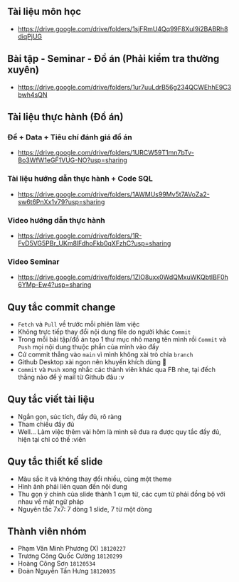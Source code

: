 ## Tài liệu môn học
- https://drive.google.com/drive/folders/1sjFRmU4Qq99F8XuI9i2BABRh8diqPjUG
## Bài tập - Seminar - Đồ án (Phải kiểm tra thường xuyên)
- https://drive.google.com/drive/folders/1ur7uuLdrB56g234QCWEhhE9C3bwh4sQN

## Tài liệu thực hành (Đồ án)
  ### Đề + Data + Tiêu chí đánh giá đồ án
  - https://drive.google.com/drive/folders/1URCW59T1mn7bTv-Bo3WfW1eGF1VUG-NO?usp=sharing
  ### Tài liệu hướng dẫn thực hành + Code SQL
  - https://drive.google.com/drive/folders/1AWMUs99Mv5t7AVoZa2-sw6t6PnXx1v79?usp=sharing
  ### Video hướng dẫn thực hành
  - https://drive.google.com/drive/folders/1R-FvD5VG5PBr_UKm8lFdhoFkb0qXFzhC?usp=sharing
  ### Video Seminar
  - https://drive.google.com/drive/folders/1ZlO8uxx0WdQMxuWKQbtIBF0h6YMp-Ew4?usp=sharing

## Quy tắc commit change
- `Fetch` và `Pull` về trước mỗi phiên làm việc
- Không trực tiếp thay đổi nội dung file do người khác `Commit`
- Trong mỗi bài tập/đồ án tạo 1 thư mục nhỏ mang tên mình rồi `Commit` và `Push` mọi nội dung thuộc phần của mình vào đấy
- Cứ commit thẳng vào `main` vì mình không xài trò chia `branch`
- Github Desktop xài ngon nên khuyến khích dùng 🐧
- `Commit` và `Push` xong nhắc các thành viên khác qua FB nhe, tại đếch thằng nào để ý mail từ Github đâu :v

## Quy tắc viết tài liệu
- Ngắn gọn, súc tích, đầy đủ, rõ ràng
- Tham chiếu đầy đủ
- Well... Làm việc thêm vài hôm là mình sẽ đưa ra được quy tắc đầy đủ, hiện tại chỉ có thế :viên

## Quy tắc thiết kế slide
- Màu sắc ít và không thay đổi nhiều, cùng một theme
- Hình ảnh phải liên quan đến nội dung
- Thu gọn ý chính của slide thành 1 cụm từ, các cụm từ phải đồng bộ với nhau về mặt ngữ pháp
- Nguyên tắc 7x7: 7 dòng 1 slide, 7 từ một dòng

## Thành viên nhóm
- Phạm Văn Minh Phương (X)    `18120227`
- Trương Công Quốc Cường      `18120299`
- Hoàng Công Sơn              `18120534`
- Đoàn Nguyễn Tấn Hưng        `18120035`

